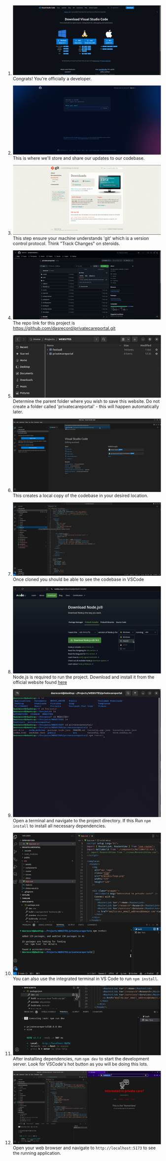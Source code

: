 1. ![Download VS Code](how_to_guide/1_download_vs_code.png)
   Congrats! You're officially a developer.

2. ![Create Github Account](how_to_guide/2_create_github_account.png)
   This is where we'll store and share our updates to our codebase.

3. ![Download & Install git](how_to_guide/3_download_install_git.png)
   This step ensure your machine understands 'git' which is a version control protocol.
   Think "Track Changes" on steroids.

4. ![Copy Repository Link](how_to_guide/4_copy_repo_link.png)
   The repo link for this project is https://github.com/dasrecord/privatecareportal.git

5. ![Choose Repository Location](how_to_guide/5_choose_repo_location.png)
   Determine the parent folder where you wish to save this website.
   Do not create a folder called 'privatecareportal' - this will happen automatically later.
6. ![Clone the Repo](how_to_guide/6_clone_repo.png)
   This creates a local copy of the codebase in your desired location.

7. ![Open Project in VS Code](how_to_guide/7_inside_vs_code.png)
   Once cloned you should be able to see the codebase in VSCode

8. ![Download & Install Node.js](how_to_guide/8_download_install_nodejs.png)
   Node.js is required to run the project.
   Download and install it from the official website found [here](https://nodejs.org/)

9. ![Run npm install in a terminal](how_to_guide/9_terminal_npm_install.png)
   Open a terminal and navigate to the project directory.
   If this
   Run `npm install` to install all necessary dependencies.

10. ![Use VS Code's integrated terminal](how_to_guide/10_integrated_terminal_npm_install.png)
    You can also use the integrated terminal in VS Code to run `npm install`.

11. ![Run npm dev](how_to_guide/11_npm_run_dev.png)
    After installing dependencies, run `npm dev` to start the development server.
    Look for VSCode's hot button as you will be doing this lots.

12. ![Navigate to localhost](how_to_guide/12_navigate_to_localhost.png)
    Open your web browser and navigate to `http://localhost:5173` to see the running application.
